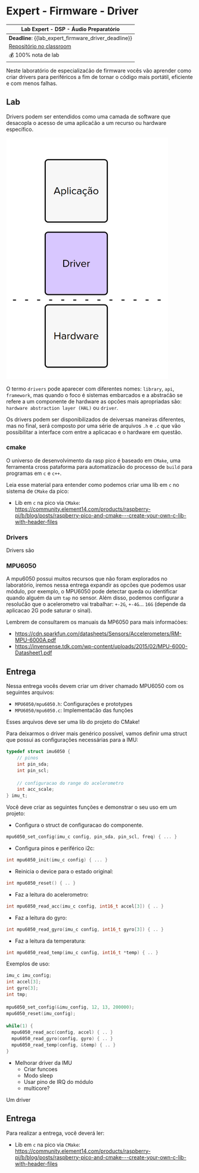 # Expert - Firmware - Driver

| Lab Expert - DSP - Áudio Preparatório                          |
|----------------------------------------------------------------|
| **Deadline**: {{lab_expert_firmware_driver_deadline}}                |
| [Repositório no classroom]({{lab_expert_firmware_driver_classroom}}) |
| 💰 100% nota de lab                                            |

Neste laboratório de especializaćão de firmware vocês vão aprender como criar drivers para periféricos a fim de tornar o código mais portátil, eficiente e com menos falhas.

## Lab

Drivers podem ser entendidos como uma camada de software que desacopla o acesso de uma aplicaćão a um recurso ou hardware específico. 

![](imgs-firmware/driver-layers.png)

O termo `drivers` pode aparecer com diferentes nomes: `library`, `api`, `framework`, mas quando o foco é sistemas embarcados e a abstraćão se refere a um componente de hardware as opcões mais apropriadas são: `hardware abstraction layer (HAL)` ou `driver`.

Os drivers podem ser disponibilizados de deiversas maneiras diferentes, mas no final, será composto por uma série de arquivos `.h` e `.c` que vão possibilitar a interface com entre a aplicacao e o hardware em questão.

### cmake

O universo de desenvolvimento da rasp pico é baseado em `CMake`, uma ferramenta cross pataforma para automatizacã́o do processo de `build` para programas em `c` e `c++`.  

Leia esse material para entender como podemos criar uma lib em `c` no sistema de `CMake` da pico:

- Lib em `c` na pico via `CMake`:  https://community.element14.com/products/raspberry-pi/b/blog/posts/raspberry-pico-and-cmake---create-your-own-c-lib-with-header-files

### Drivers

Drivers são 

### MPU6050

A mpu6050 possui muitos recursos que não foram explorados no laboratório, iremos nessa entrega expandir as opcões que podemos usar módulo, por exemplo, o MPU6050 pode detectar queda ou identificar quando alguém da um `tap` no sensor. Além disso, podemos configurar a resolućão que o acelerometro vai trabalhar: `+-2G`, `+-4G`... `16G` (depende da aplicacao 2G pode saturar o sinal).

Lembrem de consultarem os manuais da MP6050 para mais informaćòes:

- https://cdn.sparkfun.com/datasheets/Sensors/Accelerometers/RM-MPU-6000A.pdf
- https://invensense.tdk.com/wp-content/uploads/2015/02/MPU-6000-Datasheet1.pdf

## Entrega

Nessa entrega vocês devem criar um driver chamado MPU6050 com os seguintes arquivos:

- `MPU6050/mpu6050.h`: Configurações e prototypes
- `MPU6050/mpu6050.c`: Implementaćão das funções

Esses arquivos deve ser uma lib do projeto do CMake!

Para deixarmos o driver mais genérico possível, vamos definir uma struct que possui as configurações necessárias para a IMU: 

``` h
typedef struct imu6050 {
    // pinos
    int pin_sda;
    int pin_scl;
 
    // configuracao do range do acelerometro
    int acc_scale;
} imu_t;
```

Você deve criar as seguintes funções e demonstrar o seu uso em um projeto:

- Configura o struct de configuracao do componente.

```c
mpu6050_set_config(imu_c config, pin_sda, pin_scl, freq) { ... } 
```

- Configura pinos e periférico i2c:

```c
int mpu6050_init(imu_c config) { ... } 
```

- Reinicia o device para o estado original:

```c
int mpu6050_reset() { .. }
```

- Faz a leitura do acelerometro:

``` c
int mpu6050_read_acc(imu_c config, int16_t accel[3]) { .. }
```

- Faz a leitura do gyro:

``` c
int mpu6050_read_gyro(imu_c config, int16_t gyro[3]) { .. }
```

- Faz a leitura da temperatura:

``` c
int mpu6050_read_temp(imu_c config, int16_t *temp) { .. }
```

Exemplos de uso:

```c
imu_c imu_config;
int accel[3];
int gyro[3];
int tmp;

mpu6050_set_config(&imu_config, 12, 13, 200000);
mpu6050_reset(imu_config);

while(1) {
  mpu6050_read_acc(config, accel) { .. }
  mpu6050_read_gyro(config, gyro) { .. }
  mpu6050_read_temp(config, &temp) { .. }
}
```

- Melhorar driver da IMU
  - Criar funcoes
  - Modo sleep
  - Usar pino de IRQ do módulo
  - multicore?

Um driver 


## Entrega

Para realizar a entrega, você deverá ler:

- Lib em `c` na pico via `CMake`:  https://community.element14.com/products/raspberry-pi/b/blog/posts/raspberry-pico-and-cmake---create-your-own-c-lib-with-header-files
